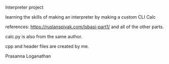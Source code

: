 

Interpreter project<br />

learning the skills of making an interpreter by making a custom CLI Calc


references:
https://ruslanspivak.com/lsbasi-part1/ and all of the other parts.

calc.py is also from the same author.

cpp and header files are created by me.


Prasanna Loganathan